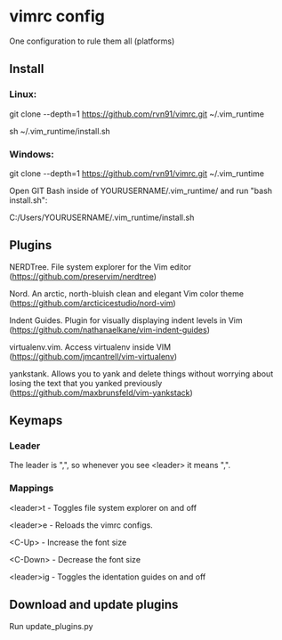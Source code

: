 # vimrc config
One configuration to rule them all (platforms)

## Install
### Linux:
git clone --depth=1 https://github.com/rvn91/vimrc.git ~/.vim_runtime

sh ~/.vim_runtime/install.sh

### Windows:
git clone --depth=1 https://github.com/rvn91/vimrc.git ~/.vim_runtime

Open GIT Bash inside of YOURUSERNAME/.vim_runtime/ and run "bash install.sh":

C:/Users/YOURUSERNAME/.vim_runtime/install.sh

## Plugins
NERDTree. File system explorer for the Vim editor (https://github.com/preservim/nerdtree)

Nord. An arctic, north-bluish clean and elegant Vim color theme (https://github.com/arcticicestudio/nord-vim)

Indent Guides. Plugin for visually displaying indent levels in Vim (https://github.com/nathanaelkane/vim-indent-guides)

virtualenv.vim. Access virtualenv inside VIM (https://github.com/jmcantrell/vim-virtualenv)

yankstank. Allows you to yank and delete things without worrying about losing the text that you yanked previously (https://github.com/maxbrunsfeld/vim-yankstack)

## Keymaps
### Leader
The leader is ",", so whenever you see \<leader\> it means ",".

### Mappings
\<leader\>t - Toggles file system explorer on and off

\<leader\>e - Reloads the vimrc configs.

\<C-Up\> - Increase the font size

\<C-Down\> - Decrease the font size

\<leader\>ig - Toggles the identation guides on and off

## Download and update plugins
Run update_plugins.py
